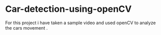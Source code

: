 # Car-detection-using-openCV
For this project i have taken a sample video and used openCV to analyze the cars movement .
